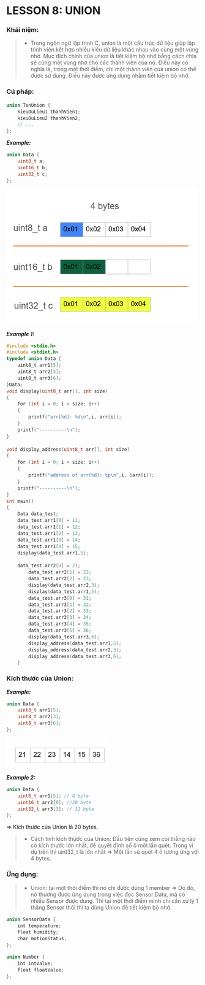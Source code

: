 # LESSON 8: UNION

### Khái niệm:

> - Trong ngôn ngữ lập trình C, union là một cấu trúc dữ liệu giúp lập trình viên kết hợp nhiều kiểu dữ liệu khác nhau vào cùng một vùng nhớ. Mục đích chính của union là tiết kiệm bộ nhớ bằng cách chia sẻ cùng một vùng nhớ cho các thành viên của nó. Điều này có nghĩa là, trong một thời điểm, chỉ một thành viên của union có thể được sử dụng. Điều này được ứng dụng nhằm tiết kiệm bộ nhớ.

### Cú pháp:

```C
union TenUnion {
    kieuDuLieu1 thanhVien1;
    kieuDuLieu2 thanhVien2;
    // ...
};

```

**_Example:_**

```C
union Data {
    uint8_t a;
    uint16_t b;
    uint32_t c;
};

```

<img alt="hinh anh mo ta" src="./img/union1.png">

**_Example 1:_**

```C
#include <stdio.h>
#include <stdint.h>
typedef union Data {
    uint8_t arr1[5];
    uint8_t arr2[3];
    uint8_t arr3[6];
}Data;
void display(uint8_t arr[], int size)
{
    for (int i = 0; i < size; i++)
    {
        printf("arr[%d]: %d\n",i, arr[i]);
    }
    printf("----------\n");
}

void display_address(uint8_t arr[], int size)
{
    for (int i = 0; i < size; i++)
    {
        printf("address of arr[%d]: %p\n",i, &arr[i]);
    }
    printf("----------\n");
}
int main()
{
    Data data_test;
    data_test.arr1[0] = 11;
    data_test.arr1[1] = 12;
    data_test.arr1[2] = 13;
    data_test.arr1[3] = 14;
    data_test.arr1[4] = 15;
    display(data_test.arr1,5);

    data_test.arr2[0] = 21;
        data_test.arr2[1] = 22;
        data_test.arr2[2] = 23;
        display(data_test.arr2,3);
        display(data_test.arr1,5);
        data_test.arr3[0] = 31;
        data_test.arr3[1] = 32;
        data_test.arr3[2] = 33;
        data_test.arr3[3] = 34;
        data_test.arr3[4] = 35;
        data_test.arr3[5] = 36;
        display(data_test.arr3,6);
        display_address(data_test.arr1,5);
        display_address(data_test.arr2,3);
        display_address(data_test.arr3,6);    
    }

```

### Kích thước của Union:

**_Example:_**

```C
union Data {
    uint8_t arr1[5];
    uint8_t arr2[3];
    uint8_t arr3[6];
};

```

<img alt="hinh anh mo ta" src="./img/union2.png">

**_Example 2:_**

```C
union Data {
    uint8_t arr1[5]; // 8 byte
    uint16_t arr2[9]; //20 byte
    uint32_t arr3[3]; // 12 byte
};

```

=> Kích thước của Union là 20 bytes.

> - Cách tính kích thước của Union: Đầu tiên cũng xem coi thằng nào có kích thước lớn nhất, để quyết định số ô một lần quét. Trong ví dụ trên thì uint32_t là lớn nhất => Một lần sẽ quét 4 ô tương ứng với 4 bytes.

### Ứng dụng:

> - Union: tại một thời điểm thì nó chỉ được dùng 1 member => Do đó, nó thường được ứng dụng trong việc đọc Sensor Data, mà có nhiều Sensor được dung. Thì tại một thời điểm mình chỉ cần xử lý 1 thằng Sensor thôi thì ta dùng Union để tiết kiệm bộ nhớ.

```C
union SensorData {
    int temperature;
    float humidity;
    char motionStatus;
};

```

```C
union Number {
    int intValue;
    float floatValue;
};

```
